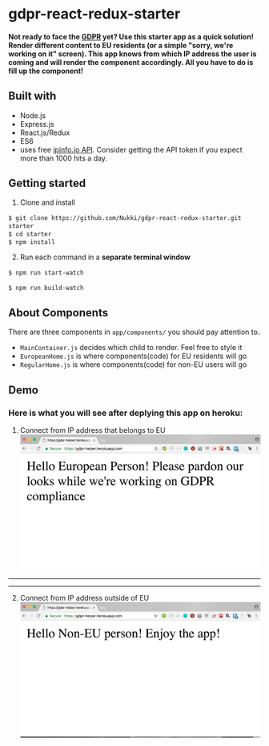 # gdpr-react-redux-starter
#### Not ready to face the [GDPR](https://www.eugdpr.org/) yet? Use this starter app as a quick solution! Render different content to EU residents (or a simple "sorry, we're working on it" screen). This app knows from which IP address the user is coming and will render the component accordingly. All you have to do is fill up the component!

## Built with
* Node.js
* Express.js
* React.js/Redux
* ES6
* uses free [ipinfo.io API](https://ipinfo.io/). Consider getting the API token if you expect more than 1000 hits a day.
## Getting started
1. Clone and install
```
$ git clone https://github.com/Nukki/gdpr-react-redux-starter.git starter
$ cd starter
$ npm install
```
2. Run each command in a **separate terminal window**
```
$ npm run start-watch
```

```
$ npm run build-watch
```
## About Components

There are three components in `app/components/` you should pay attention to.
* `MainContainer.js` decides which child to render. Feel free to style it
* `EuropeanHome.js` is where components(code) for EU residents will go
* `RegularHome.js` is where components(code) for non-EU users will go


## Demo

### Here is what you will see after deplying this app on heroku:

1. Connect from IP address that belongs to EU
![alt text](screenshots/from_eu.png "Browser from EU")
***
***
2. Connect from IP address outside of EU 
![alt text](screenshots/not_from_eu.png "Browser from outside EU")
